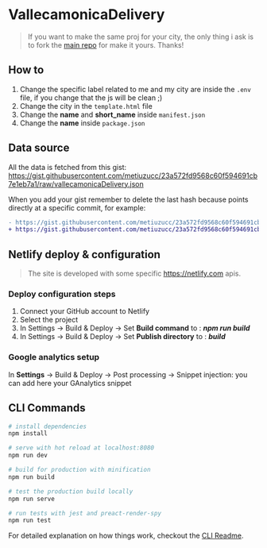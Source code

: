 # VallecamonicaDelivery
> If you want to make the same proj for your city, the only thing i ask is to fork the [main repo](https://github.com/tomma5o/ferraraDomicilio) for make it yours.
> Thanks!

## How to

1. Change the specific label related to me and my city are inside the `.env` file, if you change that the js will be clean ;)
2. Change the city in the `template.html` file
3. Change the **name** and **short_name** inside `manifest.json`
4. Change the **name** inside `package.json`

## Data source

All the data is fetched from this gist:
https://gist.githubusercontent.com/metiuzucc/23a572fd9568c60f594691cb7e1eb7a1/raw/vallecamonicaDelivery.json

When you add your gist remember to delete the last hash because points directly at a specific commit, for example:

```diff
- https://gist.githubusercontent.com/metiuzucc/23a572fd9568c60f594691cb7e1eb7a1/raw/86aabaed23c6a7a07684f943691c3f62042c3043/vallecamonicaDelivery.json
+ https://gist.githubusercontent.com/metiuzucc/23a572fd9568c60f594691cb7e1eb7a1/raw/vallecamonicaDelivery.json
```

## Netlify deploy & configuration

> The site is developed with some specific https://netlify.com apis.

<!-- [![Netlify Status](https://api.netlify.com/api/v1/badges/3cb09be5-e116-4f42-a3b3-b95c2402633f/deploy-status)](https://app.netlify.com/sites/cernuscodomicilio/deploys) -->

### Deploy configuration steps

1. Connect your GitHub account to Netlify
3. Select the project
2. In Settings → Build & Deploy → Set **Build command** to : **_npm run build_**
3. In Settings → Build & Deploy → Set **Publish directory** to : **_build_**

### Google analytics setup

In **Settings** → Build & Deploy → Post processing → Snippet injection: you can add here your GAnalytics snippet


## CLI Commands

``` bash
# install dependencies
npm install

# serve with hot reload at localhost:8080
npm run dev

# build for production with minification
npm run build

# test the production build locally
npm run serve

# run tests with jest and preact-render-spy 
npm run test
```

For detailed explanation on how things work, checkout the [CLI Readme](https://github.com/developit/preact-cli/blob/master/README.md).